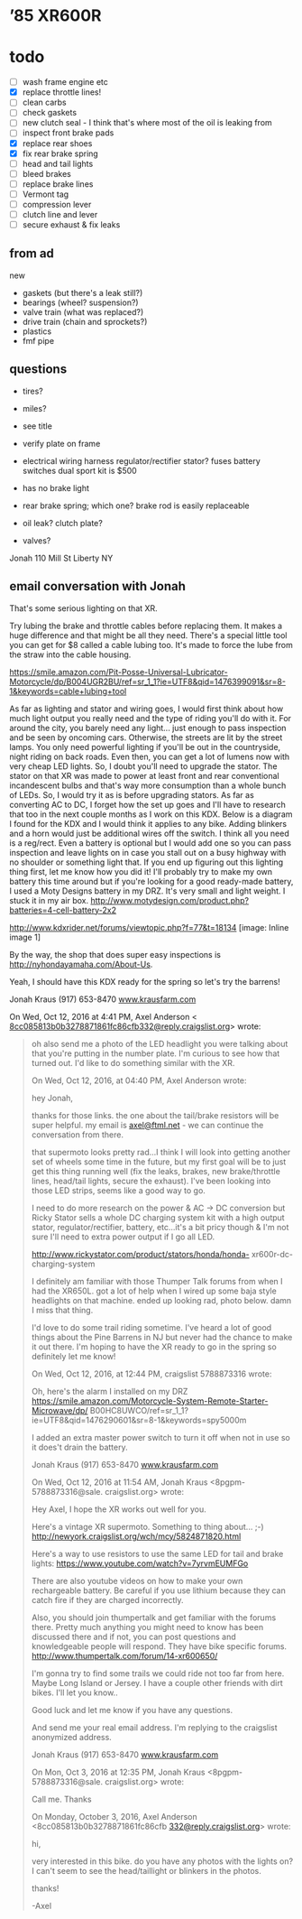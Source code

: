 # ’85 XR600R

# todo

- [ ] wash frame engine etc
- [x] replace throttle lines!
- [ ] clean carbs
- [ ] check gaskets
- [ ] new clutch seal - I think that's where most of the oil is leaking from
- [ ] inspect front brake pads
- [x] replace rear shoes
- [x] fix rear brake spring
- [ ] head and tail lights
- [ ] bleed brakes
- [ ] replace brake lines
- [ ] Vermont tag
- [ ] compression lever
- [ ] clutch line and lever
- [ ] secure exhaust & fix leaks

## from ad

new

- gaskets (but there's a leak still?)
- bearings (wheel? suspension?)
- valve train (what was replaced?)
- drive train (chain and sprockets?)
- plastics
- fmf pipe


## questions

- tires?
- miles?
- see title
- verify plate on frame

- electrical
wiring harness
regulator/rectifier
stator?
fuses
battery
switches
dual sport kit is $500

- has no brake light
- rear brake spring; which one? brake rod is easily replaceable
- oil leak? clutch plate?
- valves?

Jonah
110 Mill St Liberty NY


## email conversation with Jonah

That's some serious lighting on that XR.

Try lubing the brake and throttle cables before replacing them. It makes a
huge difference and that might be all they need. There's a special little
tool you can get for $8 called a cable lubing too. It's made to force the
lube from the straw into the cable housing.

https://smile.amazon.com/Pit-Posse-Universal-Lubricator-Motorcycle/dp/B004UGR2BU/ref=sr_1_1?ie=UTF8&qid=1476399091&sr=8-1&keywords=cable+lubing+tool

As far as lighting and stator and wiring goes, I would first think about
how much light output you really need and the type of riding you'll do with
it. For around the city, you barely need any light... just enough to pass
inspection and be seen by oncoming cars. Otherwise, the streets are lit by
the street lamps. You only need powerful lighting if you'll be out in the
countryside, night riding on back roads. Even then, you can get a lot of
lumens now with very cheap LED lights. So, I doubt you'll need to upgrade
the stator. The stator on that XR was made to power at least front and rear
conventional incandescent bulbs and that's way more consumption than a
whole bunch of LEDs. So, I would try it as is before upgrading stators. As
far as converting AC to DC, I forget how the set up goes and I'll have to
research that too in the next couple months as I work on this KDX. Below is
a diagram I found for the KDX and I would think it applies to any bike.
Adding blinkers and a horn would just be additional wires off the switch. I
think all you need is a reg/rect. Even a battery is optional but I would
add one so you can pass inspection and leave lights on in case you stall
out on a busy highway with no shoulder or something light that. If you end
up figuring out this lighting thing first, let me know how you did it! I'll
probably try to make my own battery this time around but if you're looking
for a good ready-made battery, I used a Moty Designs battery in my DRZ.
It's very small and light weight. I stuck it in my air box.
http://www.motydesign.com/product.php?batteries=4-cell-battery-2x2

http://www.kdxrider.net/forums/viewtopic.php?f=77&t=18134
[image: Inline image 1]

By the way, the shop that does super easy inspections is
http://nyhondayamaha.com/About-Us.

Yeah, I should have this KDX ready for the spring so let's try the barrens!


Jonah Kraus
(917) 653-8470
www.krausfarm.com

On Wed, Oct 12, 2016 at 4:41 PM, Axel Anderson <
8cc085813b0b3278871861fc86cfb332@reply.craigslist.org> wrote:

> oh also send me a photo of the LED headlight you were talking about that
> you're putting in the number plate. I'm curious to see how that turned out.
> I'd like to do something similar with the XR.
>
>
> On Wed, Oct 12, 2016, at 04:40 PM, Axel Anderson wrote:
>
> hey Jonah,
>
> thanks for those links. the one about the tail/brake resistors will be
> super helpful. my email is axel@ftml.net - we can continue the
> conversation from there.
>
> that supermoto looks pretty rad...I think I will look into getting another
> set of wheels some time in the future, but my first goal will be to just
> get this thing running well (fix the leaks, brakes, new brake/throttle
> lines, head/tail lights, secure the exhaust). I've been looking into those
> LED strips, seems like a good way to go.
>
> I need to do more research on the power & AC -> DC conversion but Ricky
> Stator sells a whole DC charging system kit with a high output stator,
> regulator/rectifier, battery, etc...it's a bit pricy though & I'm not sure
> I'll need to extra power output if I go all LED.
>
> http://www.rickystator.com/product/stators/honda/honda-
> xr600r-dc-charging-system
>
> I definitely am familiar with those Thumper Talk forums from when I had
> the XR650L. got a lot of help when I wired up some baja style headlights on
> that machine. ended up looking rad, photo below. damn I miss that thing.
>
> I'd love to do some trail riding sometime. I've heard a lot of good things
> about the Pine Barrens in NJ but never had the chance to make it out there.
> I'm hoping to have the XR ready to go in the spring so definitely let me
> know!
>
>
>
>
>
> On Wed, Oct 12, 2016, at 12:44 PM, craigslist 5788873316 wrote:
>
> Oh, here's the alarm I installed on my DRZ
> https://smile.amazon.com/Motorcycle-System-Remote-Starter-Microwave/dp/
> B00HC8UWCO/ref=sr_1_1?ie=UTF8&qid=1476290601&sr=8-1&keywords=spy5000m
>
> I added an extra master power switch to turn it off when not in use so it
> does't drain the battery.
>
> Jonah Kraus
> (917) 653-8470
> www.krausfarm.com
>
> On Wed, Oct 12, 2016 at 11:54 AM, Jonah Kraus <8pgpm-5788873316@sale.
> craigslist.org> wrote:
>
> Hey Axel, I hope the XR works out well for you.
>
> Here's a vintage XR supermoto. Something to thing about...  ;-)
> http://newyork.craigslist.org/wch/mcy/5824871820.html
>
> Here's a way to use resistors to use the same LED for tail and brake
> lights:
> https://www.youtube.com/watch?v=7yrvmEUMFGo
>
> There are also youtube videos on how to make your own rechargeable
> battery. Be careful if you use lithium because they can catch fire if they
> are charged incorrectly.
>
> Also, you should join thumpertalk and get familiar with the forums there.
> Pretty much anything you might need to know has been discussed there and if
> not, you can post questions and knowledgeable people will respond. They
> have bike specific forums.
> http://www.thumpertalk.com/forum/14-xr600650/
>
> I'm gonna try to find some trails we could ride not too far from here.
> Maybe Long Island or Jersey. I have a couple other friends with dirt bikes.
> I'll let you know..
>
> Good luck and let me know if you have any questions.
>
> And send me your real email address. I'm replying to the craigslist
> anonymized address.
>
> Jonah Kraus
> (917) 653-8470
> www.krausfarm.com
>
> On Mon, Oct 3, 2016 at 12:35 PM, Jonah Kraus <8pgpm-5788873316@sale.
> craigslist.org> wrote:
>
> Call me. Thanks
>
>
> On Monday, October 3, 2016, Axel Anderson <8cc085813b0b3278871861fc86cfb
> 332@reply.craigslist.org> wrote:
>
>
> hi,
>
> very interested in this bike. do you have any photos with the lights on? I
> can't seem to see the head/taillight or blinkers in the photos.
>
> thanks!
>
> -Axel
>
>

